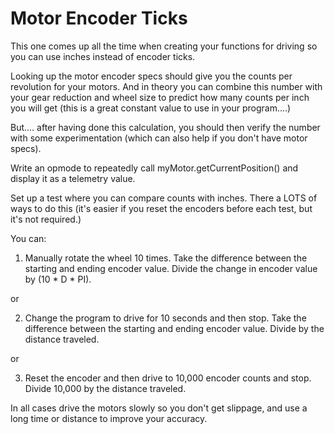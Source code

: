 # Motor Encoder Ticks

This one comes up all the time when creating your functions for driving so you can use inches instead of encoder ticks. 

Looking up the motor encoder specs should give you the counts per revolution for your motors. And in theory you can combine this number with your gear reduction and wheel size to predict how many counts per inch you will get (this is a great constant value to use in your program....)

But.... after having done this calculation, you should then verify the number with some experimentation (which can also help if you don't have motor specs).

Write an opmode to repeatedly call myMotor.getCurrentPosition() and display it as a telemetry value.

Set up a test where you can compare counts with inches. There a LOTS of ways to do this (it's easier if you reset the encoders before each test, but it's not required.)

You can:

1. Manually rotate the wheel 10 times. Take the difference between the starting and ending encoder value. Divide the change in encoder value by (10 * D * PI).

or

2. Change the program to drive for 10 seconds and then stop. Take the difference between the starting and ending encoder value. Divide by the distance traveled.

or

3. Reset the encoder and then drive to 10,000 encoder counts and stop. Divide 10,000 by the distance traveled.

In all cases drive the motors slowly so you don't get slippage, and use a long time or distance to improve your accuracy. 
